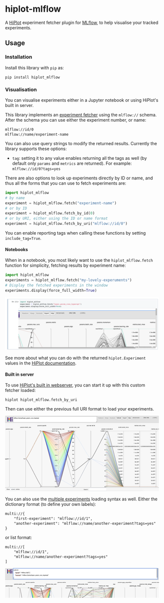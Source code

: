 # hiplot-mlflow

A  [HiPlot](https://facebookresearch.github.io/hiplot/index.html) experiment fetcher plugin
for [MLflow](https://mlflow.org/), to help visualise your tracked experiments.

## Usage

### Installation

Install this library with `pip` as:

```Shell
pip install hiplot_mlflow
```

### Visualisation

You can visualise experiments either in a Jupyter notebook or using HiPlot's built in server.

This library implements an [experiment fetcher](https://facebookresearch.github.io/hiplot/tuto_webserver.html#experiments-uri)
using the `mlflow://` schema. After the schema you can use either the experiment number, or name:

```text
mlflow://id/0
mlflow://name/experiment-name
```

You can also use query strings to modify the returned results. Currently the library
supports these options:

* `tag`: setting it to any value enables returning all the tags as well (by
  default only `params` and `metrics` are returned). For example: `mlflow://id/0?tags=yes`

There are also options to look up experiments directly by ID or name, and thus all
the forms that you can use to fetch experiments are:

```Python
import hiplot_mlflow
# by name
experiment = hiplot_mlflow.fetch("experiment-name")
# or by ID
experiment = hiplot_mlflow.fetch_by_id(0)
# or by URI, either using the ID or name format
experiment = hiplot_mlflow.fetch_by_uri("mlflow://id/0")
```

You can enable reporting tags when calling these functions by
setting `include_tag=True`.

#### Notebooks

When in a notebook, you most likely want to use the `hiplot_mlflow.fetch`
function for simplicity, fetching results by experiment name:

```Python
import hiplot_mlflow
experiments = hiplot_mlflow.fetch("my-lovely-experuments")
# Display the fetched experiments in the window
experiments.display(force_full_width=True)
```

![Loading HiPlot in a notebook](images/notebook_name.png)

See more about what you can do with the returned `hiplot.Experiment` values in the
[HiPlot documentation](https://facebookresearch.github.io/hiplot/experiment_settings.html).

#### Built in server

To use [HiPlot's built in webserver](https://facebookresearch.github.io/hiplot/tuto_webserver.html),
you can start it up with this custom fetcher loaded:

```Shell
hiplot hiplot_mlflow.fetch_by_uri
```

Then can use either the previous full URI format to load your experiments.

![Loading HiPlot server with experiment name](images/server_name.png)

You can also use the [multiple experiments](https://facebookresearch.github.io/hiplot/tuto_webserver.html#compare-multiple-experiments)
loading syntax as well. Either the dictionary format (to define your own labels):

```text
multi://{
    "first-experiment": "mlflow://id/1",
    "another-experiment": "mlflow://name/another-experiment?tags=yes"
}
```

or list format:

```text
multi://[
    "mlflow://id/1",
    "mlflow://name/another-experiment?tags=yes"
]
```

![Multiple experiments in HiPlot server](images/server_multi.png)
